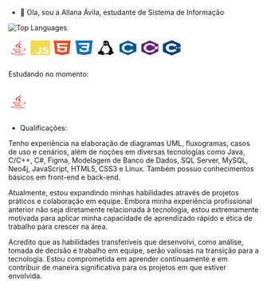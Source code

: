 - 👋 Ola, sou a Allana Ávila, estudante de Sistema de Informação
  
<div>
    <img src="https://github-readme-stats.vercel.app/api/top-langs/?username=allanaavila&langs_count=8&layout=compact&theme=dracula" alt="Top Languages">
</div>


<div style="display: inline_block"><br>
  <img align="center" alt="allana-java" height="30" width="40" src="https://raw.githubusercontent.com/devicons/devicon/master/icons/java/java-plain.svg">
  <img align="center" alt="allana-javascript" height="30" width="40" src="https://raw.githubusercontent.com/devicons/devicon/master/icons/javascript/javascript-plain.svg">
   <img align="center" alt="allana-html5" height="30" width="40" src="https://raw.githubusercontent.com/devicons/devicon/master/icons/html5/html5-plain.svg">
   <img align="center" alt="allana-css3" height="30" width="40" src="https://raw.githubusercontent.com/devicons/devicon/master/icons/css3/css3-plain.svg">
   <img align="center" alt="allana-linux" height="30" width="40" src="https://raw.githubusercontent.com/devicons/devicon/master/icons/linux/linux-plain.svg">
   <img align="center" alt="allana-c" height="30" width="40" src="https://raw.githubusercontent.com/devicons/devicon/master/icons/c/c-plain.svg">
  <img align="center" alt="allana-csharp" height="30" width="40" src="https://raw.githubusercontent.com/devicons/devicon/master/icons/csharp/csharp-plain.svg">
  <img align="center" alt="allana-cplusplus" height="30" width="40" src="https://raw.githubusercontent.com/devicons/devicon/master/icons/cplusplus/cplusplus-plain.svg">

</div>
  
 ##
 
Estudando no momento:
<div style="display: inline_block"><br>
  <img align="center" alt="allana-java" height="30" width="40" src="https://raw.githubusercontent.com/devicons/devicon/master/icons/java/java-plain.svg">
</div>

  ##

- Qualificações:

 Tenho experiência na elaboração de diagramas UML, fluxogramas, casos de uso e cenários, além de noções em diversas tecnologias como Java, C/C++, C#, Figma, Modelagem de Banco de Dados, SQL Server, MySQL, Neo4j, JavaScript, HTML5, CSS3 e Linux. Também possuo conhecimentos básicos em front-end e back-end.

Atualmente, estou expandindo minhas habilidades através de projetos práticos e colaboração em equipe. Embora minha experiência profissional anterior não seja diretamente relacionada à tecnologia, estou extremamente motivada para aplicar minha capacidade de aprendizado rápido e ética de trabalho para crescer na área.

Acredito que as habilidades transferíveis que desenvolvi, como análise, tomada de decisão e trabalho em equipe, serão valiosas na transição para a tecnologia. Estou comprometida em aprender continuamente e em contribuir de maneira significativa para os projetos em que estiver envolvida.
